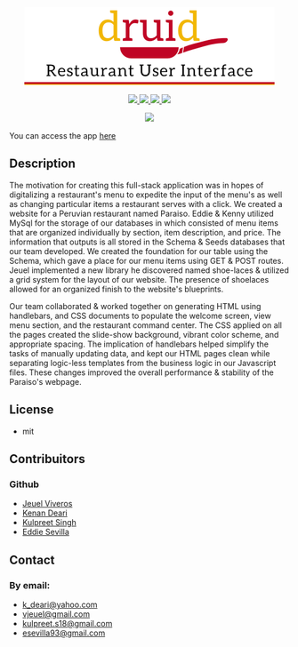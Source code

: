 <p align="center">
  <a href="">
    <img src="public/img/readMeLogo.jpg" width="450px">
  </a>
</p>

<p align="center">
  <a href="https://github.com/vjeuel">
    <img src="https://img.shields.io/badge/Author%3A-Jeuel%20Viveros-blue"/>
  </a>
  <a href="https://github.com/KenanDeari">
    <img src="https://img.shields.io/badge/Author%3A-Kenan%20Deari-blue"/>
  </a>
  <a href="https://github.com/ksingh-1">
    <img src="https://img.shields.io/badge/Author%3A-Kulpreet%20Singh-blue"/>
  </a>
  <a href="https://github.com/esevilla93">
    <img src="https://img.shields.io/badge/Author%3A-Eddie%20Sevilla-blue"/>
  </a>
</p>

<p align="center" >
  <img src="https://img.shields.io/badge/Release%20Version%20-1.1-orange"/>
</p>

You can access the app [here](https:)

## Description
The motivation for creating this full-stack application was in hopes of digitalizing a restaurant's menu to expedite the input of the menu's as well as changing particular items a restaurant serves with a click. We created a website for a Peruvian restaurant named Paraiso. Eddie & Kenny utilized MySql for the storage of our databases in which consisted of menu items that are organized individually by section, item description, and price. The information that outputs is all stored in the Schema & Seeds databases that our team developed. We created the foundation for our table using the Schema, which gave a place for our menu items using GET & POST routes. Jeuel implemented a new library he discovered named shoe-laces & utilized a grid system for the layout of our website. The presence of shoelaces allowed for an organized finish to the website's blueprints. 

Our team collaborated & worked together on generating HTML using handlebars, and CSS documents to populate the welcome screen, view menu section, and the restaurant command center. The CSS applied on all the pages created the slide-show background, vibrant color scheme, and appropriate spacing. The implication of handlebars helped simplify the tasks of manually updating data, and kept our HTML pages clean while separating logic-less templates from the business logic in our Javascript files. These changes improved the overall performance & stability of the Paraiso's webpage.


<!-- **[License](#License)**</br>
**[Contributors](#Contributors)**<br>
**[Contact](#Contact)**<br> -->


<!-- <p align="auto" margin="50px" style="width:300px;height:250px;">
  <a>
    <img src="public/img/sign-up.png"/></>
    <a>
</p> -->

## License
* mit

## Contribuitors
### Github
* [Jeuel Viveros](https://github.com/vjeuel)
* [Kenan Deari](https://github.com/KenanDeari)
* [Kulpreet Singh](https://github.com/ksingh-1)
* [Eddie Sevilla](https://github.com/esevilla93)

## Contact
### By email:
* k_deari@yahoo.com
* vjeuel@gmail.com
* kulpreet.s18@gmail.com
* esevilla93@gmail.com

<!-- Once we get everyone's pictures we can activate this -->
<!-- <img src="https://avatars2.githubusercontent.com/u/26153956?v=4" class="profile" align="left" height="100">

<img src="https://avatars3.githubusercontent.com/u/61893505?v=4" class="profile" align="left" height="100"> -->

